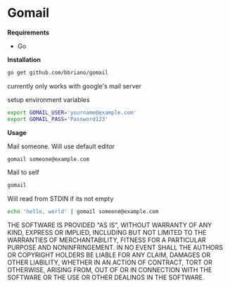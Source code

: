 # Gomail

**Requirements**

- Go

**Installation**

```bash
go get github.com/bbriano/gomail
```

currently only works with google's mail server

setup environment variables

```bash
export GOMAIL_USER='yourname@example.com'
export GOMAIL_PASS='Password123'
```

**Usage**

Mail someone. Will use default editor

```bash
gomail someone@example.com
```

Mail to self

```bash
gomail
```

Will read from STDIN if its not empty

```bash
echo 'hello, world' | gomail someone@example.com
```

THE SOFTWARE IS PROVIDED "AS IS", WITHOUT WARRANTY OF ANY KIND, EXPRESS OR
IMPLIED, INCLUDING BUT NOT LIMITED TO THE WARRANTIES OF MERCHANTABILITY,
FITNESS FOR A PARTICULAR PURPOSE AND NONINFRINGEMENT. IN NO EVENT SHALL THE
AUTHORS OR COPYRIGHT HOLDERS BE LIABLE FOR ANY CLAIM, DAMAGES OR OTHER
LIABILITY, WHETHER IN AN ACTION OF CONTRACT, TORT OR OTHERWISE, ARISING FROM,
OUT OF OR IN CONNECTION WITH THE SOFTWARE OR THE USE OR OTHER DEALINGS IN THE
SOFTWARE.
